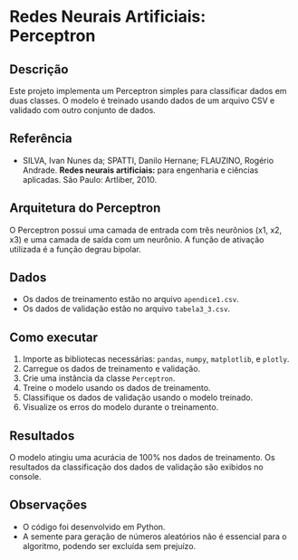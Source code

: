 # Redes Neurais Artificiais: Perceptron

## Descrição
Este projeto implementa um Perceptron simples para classificar dados em duas classes. O modelo é treinado usando dados de um arquivo CSV e validado com outro conjunto de dados.

## Referência
- SILVA, Ivan Nunes da; SPATTI, Danilo Hernane; FLAUZINO, Rogério Andrade. **Redes neurais artificiais:** para engenharia e ciências aplicadas. São Paulo: Artliber, 2010.

## Arquitetura do Perceptron
O Perceptron possui uma camada de entrada com três neurônios (x1, x2, x3) e uma camada de saída com um neurônio. A função de ativação utilizada é a função degrau bipolar.

## Dados
- Os dados de treinamento estão no arquivo `apendice1.csv`.
- Os dados de validação estão no arquivo `tabela3_3.csv`.

## Como executar
1. Importe as bibliotecas necessárias: `pandas`, `numpy`, `matplotlib`, e `plotly`.
2. Carregue os dados de treinamento e validação.
3. Crie uma instância da classe `Perceptron`.
4. Treine o modelo usando os dados de treinamento.
5. Classifique os dados de validação usando o modelo treinado.
6. Visualize os erros do modelo durante o treinamento.

## Resultados
O modelo atingiu uma acurácia de 100% nos dados de treinamento. Os resultados da classificação dos dados de validação são exibidos no console.

## Observações
- O código foi desenvolvido em Python.
- A semente para geração de números aleatórios não é essencial para o algoritmo, podendo ser excluída sem prejuízo.
